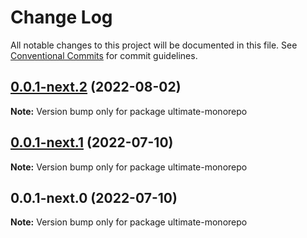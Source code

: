 # Change Log

All notable changes to this project will be documented in this file.
See [Conventional Commits](https://conventionalcommits.org) for commit guidelines.

## [0.0.1-next.2](https://github.com/Tushar1998/ultimate-monorepo/compare/v0.0.1-next.1...v0.0.1-next.2) (2022-08-02)

**Note:** Version bump only for package ultimate-monorepo





## [0.0.1-next.1](https://personal-github.com/Tushar1998/ultimate-monorepo/compare/v0.0.1-next.0...v0.0.1-next.1) (2022-07-10)

**Note:** Version bump only for package ultimate-monorepo





## 0.0.1-next.0 (2022-07-10)

**Note:** Version bump only for package ultimate-monorepo
